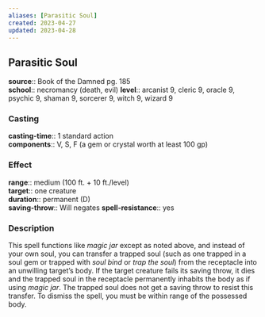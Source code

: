 ```yaml
---
aliases: [Parasitic Soul]
created: 2023-04-27
updated: 2023-04-28
---
```


## Parasitic Soul

**source**:: Book of the Damned pg. 185  
**school**:: necromancy (death, evil)
**level**:: arcanist 9, cleric 9, oracle 9, psychic 9, shaman 9, sorcerer 9, witch 9, wizard 9

### Casting

**casting-time**:: 1 standard action  
**components**:: V, S, F (a gem or crystal worth at least 100 gp)

### Effect

**range**:: medium (100 ft. + 10 ft./level)  
**target**:: one creature  
**duration**:: permanent (D)  
**saving-throw**:: Will negates
**spell-resistance**:: yes

### Description

This spell functions like *magic jar* except as noted above, and instead of your own soul, you can transfer a trapped soul (such as one trapped in a soul gem or trapped with *soul bind* or *trap the soul*) from the receptacle into an unwilling target’s body. If the target creature fails its saving throw, it dies and the trapped soul in the receptacle permanently inhabits the body as if using *magic jar*. The trapped soul does not get a saving throw to resist this transfer. To dismiss the spell, you must be within range of the possessed body.
